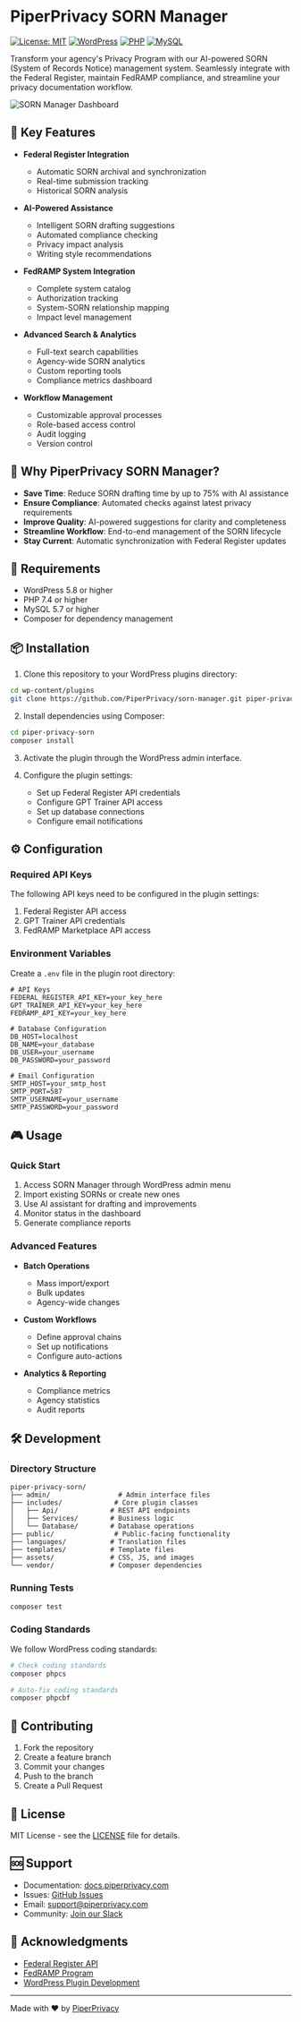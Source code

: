 # PiperPrivacy SORN Manager

[![License: MIT](https://img.shields.io/badge/License-MIT-yellow.svg)](https://opensource.org/licenses/MIT)
[![WordPress](https://img.shields.io/badge/WordPress-5.8%2B-blue.svg)](https://wordpress.org/)
[![PHP](https://img.shields.io/badge/PHP-7.4%2B-purple.svg)](https://php.net)
[![MySQL](https://img.shields.io/badge/MySQL-5.7%2B-orange.svg)](https://www.mysql.com/)

Transform your agency's Privacy Program with our AI-powered SORN (System of Records Notice) management system. Seamlessly integrate with the Federal Register, maintain FedRAMP compliance, and streamline your privacy documentation workflow.

![SORN Manager Dashboard](assets/images/dashboard-preview.png)

## 🚀 Key Features

- **Federal Register Integration**
  - Automatic SORN archival and synchronization
  - Real-time submission tracking
  - Historical SORN analysis

- **AI-Powered Assistance**
  - Intelligent SORN drafting suggestions
  - Automated compliance checking
  - Privacy impact analysis
  - Writing style recommendations

- **FedRAMP System Integration**
  - Complete system catalog
  - Authorization tracking
  - System-SORN relationship mapping
  - Impact level management

- **Advanced Search & Analytics**
  - Full-text search capabilities
  - Agency-wide SORN analytics
  - Custom reporting tools
  - Compliance metrics dashboard

- **Workflow Management**
  - Customizable approval processes
  - Role-based access control
  - Audit logging
  - Version control

## 🎯 Why PiperPrivacy SORN Manager?

- **Save Time**: Reduce SORN drafting time by up to 75% with AI assistance
- **Ensure Compliance**: Automated checks against latest privacy requirements
- **Improve Quality**: AI-powered suggestions for clarity and completeness
- **Streamline Workflow**: End-to-end management of the SORN lifecycle
- **Stay Current**: Automatic synchronization with Federal Register updates

## 🔧 Requirements

- WordPress 5.8 or higher
- PHP 7.4 or higher
- MySQL 5.7 or higher
- Composer for dependency management

## 📦 Installation

1. Clone this repository to your WordPress plugins directory:
```bash
cd wp-content/plugins
git clone https://github.com/PiperPrivacy/sorn-manager.git piper-privacy-sorn
```

2. Install dependencies using Composer:
```bash
cd piper-privacy-sorn
composer install
```

3. Activate the plugin through the WordPress admin interface.

4. Configure the plugin settings:
   - Set up Federal Register API credentials
   - Configure GPT Trainer API access
   - Set up database connections
   - Configure email notifications

## ⚙️ Configuration

### Required API Keys

The following API keys need to be configured in the plugin settings:

1. Federal Register API access
2. GPT Trainer API credentials
3. FedRAMP Marketplace API access

### Environment Variables

Create a `.env` file in the plugin root directory:

```env
# API Keys
FEDERAL_REGISTER_API_KEY=your_key_here
GPT_TRAINER_API_KEY=your_key_here
FEDRAMP_API_KEY=your_key_here

# Database Configuration
DB_HOST=localhost
DB_NAME=your_database
DB_USER=your_username
DB_PASSWORD=your_password

# Email Configuration
SMTP_HOST=your_smtp_host
SMTP_PORT=587
SMTP_USERNAME=your_username
SMTP_PASSWORD=your_password
```

## 🎮 Usage

### Quick Start

1. Access SORN Manager through WordPress admin menu
2. Import existing SORNs or create new ones
3. Use AI assistant for drafting and improvements
4. Monitor status in the dashboard
5. Generate compliance reports

### Advanced Features

- **Batch Operations**
  - Mass import/export
  - Bulk updates
  - Agency-wide changes

- **Custom Workflows**
  - Define approval chains
  - Set up notifications
  - Configure auto-actions

- **Analytics & Reporting**
  - Compliance metrics
  - Agency statistics
  - Audit reports

## 🛠️ Development

### Directory Structure

```
piper-privacy-sorn/
├── admin/                 # Admin interface files
├── includes/             # Core plugin classes
│   ├── Api/             # REST API endpoints
│   ├── Services/        # Business logic
│   └── Database/        # Database operations
├── public/               # Public-facing functionality
├── languages/           # Translation files
├── templates/           # Template files
├── assets/              # CSS, JS, and images
└── vendor/              # Composer dependencies
```

### Running Tests

```bash
composer test
```

### Coding Standards

We follow WordPress coding standards:

```bash
# Check coding standards
composer phpcs

# Auto-fix coding standards
composer phpcbf
```

## 🤝 Contributing

1. Fork the repository
2. Create a feature branch
3. Commit your changes
4. Push to the branch
5. Create a Pull Request

## 📝 License

MIT License - see the [LICENSE](LICENSE) file for details.

## 🆘 Support

- Documentation: [docs.piperprivacy.com](https://docs.piperprivacy.com)
- Issues: [GitHub Issues](https://github.com/PiperPrivacy/sorn-manager/issues)
- Email: support@piperprivacy.com
- Community: [Join our Slack](https://piperprivacy.slack.com)

## 🌟 Acknowledgments

- [Federal Register API](https://www.federalregister.gov/developers/api/v1)
- [FedRAMP Program](https://www.fedramp.gov/)
- [WordPress Plugin Development](https://developer.wordpress.org/plugins/)

---

Made with ❤️ by [PiperPrivacy](https://piperprivacy.com)
